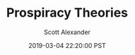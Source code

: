 ---
layout: podcast
title: "Prospiracy Theories"
author: Scott Alexander
description: https://slatestarcodex.com/2019/03/04/prospiracy-theories/
date: 2019-03-04 22:20:00 PST
length: 145639
duration: 36
guid: prospiracy-theories
---